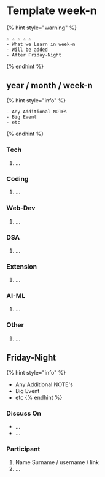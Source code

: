 # Template week-n

{% hint style="warning" %}
```
⚠️ ⚠️ ⚠️ ⚠️ ⚠️
- What we Learn in week-n
- Will be added
- After Friday-Night
```
{% endhint %}

## year / month / week-n

{% hint style="info" %}
```markup
- Any Additional NOTEs
- Big Event
- etc
```
{% endhint %}

### Tech

1. ...

### Coding

1. ...

### Web-Dev

1. ...

### DSA

1. ...

### Extension

1. ...

### AI-ML

1. ...

### Other

1. ...

## Friday-Night

{% hint style="info" %}
* Any Additional NOTE's
* Big Event
* etc
{% endhint %}

### Discuss On

* ...
* ...

### Participant

1. Name Surname / username / link
2. ...
